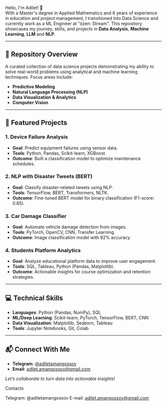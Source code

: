 Hello, I'm Adilet! 👋  
With a Master's degree in Applied Mathematics and 6 years of experience in education and project management, I transitioned into Data Science and currently work as a ML Engineer at "õzen: Stream". This repository showcases my journey, skills, and projects in **Data Analysis**, **Machine Learning**, **LLM** and **NLP**.  

---

## 📌 Repository Overview  
A curated collection of data science projects demonstrating my ability to solve real-world problems using analytical and machine learning techniques. Focus areas include:  
- **Predictive Modeling**  
- **Natural Language Processing (NLP)**  
- **Data Visualization & Analytics**  
- **Computer Vision**  

---

## 🚀 Featured Projects  
### 1. **Device Failure Analysis**  
   - **Goal**: Predict equipment failures using sensor data.  
   - **Tools**: Python, Pandas, Scikit-learn, XGBoost.  
   - **Outcome**: Built a classification model to optimize maintenance schedules.  

### 2. **NLP with Disaster Tweets (BERT)**  
   - **Goal**: Classify disaster-related tweets using NLP.  
   - **Tools**: TensorFlow, BERT, Transformers, NLTK.  
   - **Outcome**: Fine-tuned BERT model for binary classification (F1-score: 0.85).  

### 3. **Car Damage Classifier**  
   - **Goal**: Automate vehicle damage detection from images.  
   - **Tools**: PyTorch, OpenCV, CNN, Transfer Learning.  
   - **Outcome**: Image classification model with 92% accuracy.  

### 4. **Students Platform Analytics**  
   - **Goal**: Analyze educational platform data to improve user engagement.  
   - **Tools**: SQL, Tableau, Python (Pandas, Matplotlib).  
   - **Outcome**: Actionable insights for course optimization and retention strategies.  

---

## 💻 Technical Skills  
- **Languages**: Python (Pandas, NumPy), SQL  
- **ML/Deep Learning**: Scikit-learn, PyTorch, TensorFlow, BERT, CNN  
- **Data Visualization**: Matplotlib, Seaborn, Tableau  
- **Tools**: Jupyter Notebooks, Git, Colab  

---

## 📬 Connect With Me  
- **Telegram**: [@adiletamangossov](https://t.me/adiletamangossov)  
- **Email**: [adilet.amangossov@gmail.com](mailto:adilet.amangossov@gmail.com)  

*Let’s collaborate to turn data into actionable insights!*  

Contacts

Telegram: @adiletamangossov
E-mail: adilet.amangossov@gmail.com
